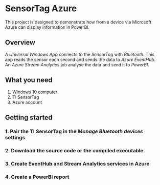 # SensorTag Azure
This project is designed to demonstrate how from a device via Microsoft Azure can display information in PowerBI.

## Overview
A *Universal Windows App* connects to the *SensorTag* with *Bluetooth*. This app reads the sensor each second and sends the data to *Azure EventHub*. An *Azure Stream Analytics* job analyse the data and send it to *PowerBI*.

## What you need
1. Windows 10 computer
2. TI SensorTag
3. Azure account

## Getting started

### 1. Pair the TI SensorTag in the *Manage Bluetooth devices* settings

### 2. Download the source code or the compiled executable.

### 3. Create EventHub and Stream Analytics services in Azure

### 4. Create a PowerBI report


